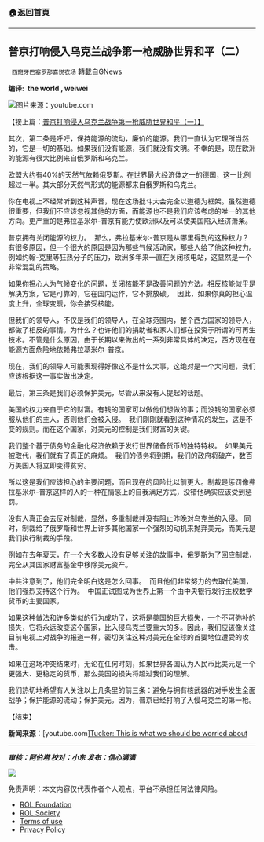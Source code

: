 ###  [:house:返回首頁](https://github.com/ourhimalayas/txt)
---


## 普京打响侵入乌克兰战争第一枪威胁世界和平（二）
` 西班牙巴塞罗那喜悦农场` [轉載自GNews](https://gnews.org/zh-hans/2075114/)

**编译:  the world , weiwei**

![](https://assets.gnews.org/wp-content/uploads/2022/02/tempsnip普京打响侵入乌克兰战争第一枪威胁世界和平.png)图片来源：youtube.com

【接上篇：[普京打响侵入乌克兰战争第一枪威胁世界和平（一）】](https://gnews.org/zh-hans/2075065/)

其次，第二条是呼吁，保持能源的流动，廉价的能源。我们一直认为它理所当然的，它是一切的基础。如果我们没有能源，我们就没有文明。不幸的是，现在欧洲的能源有很大比例来自俄罗斯和乌克兰。

欧盟大约有40%的天然气依赖俄罗斯。在世界最大经济体之一的德国，这一比例超过一半。其大部分天然气形式的能源都来自俄罗斯和乌克兰。

你在电视上不经常听到这种声音，现在这场批斗大会完全以道德为框架。虽然道德很重要，但我们不应该忽视其他的方面，而能源也不是我们应该考虑的唯一的其他方向。更严重的是弗拉基米尔-普京有能力使欧洲以及可以使美国陷入经济萧条。

普京拥有关闭能源的权力。  那么，弗拉基米尔-普京是从哪里得到的这种权力？有很多原因，但一个很大的原因是因为那些气候活动家，那些人给了他这种权力。例如约翰-克里等狂热分子的压力，欧洲多年来一直在关闭核电站，这显然是一个非常混乱的策略。

如果你担心人为气候变化的问题，关闭核能不是改善问题的方法。相反核能似乎是解决方案，它是可靠的，它在国内运作，它不排放碳。  因此，如果你真的担心温度上升，全球变暖，你会接受核能。

但我们的领导人，不仅是我们的领导人，在全球范围内，整个西方国家的领导人，都做了相反的事情。为什么？也许他们的捐助者和家人们都在投资于所谓的可再生技术。不管是什么原因，由于长期以来做出的一系列非常具体的决定，西方现在在能源方面危险地依赖弗拉基米尔-普京。

现在，我们的领导人可能表现得好像这不是什么大事，这绝对是一个大问题，我们应该根据这一事实做出决定。

最后，第三条是我们必须保护美元，尽管从来没有人提起的话题。

美国的权力来自于它的财富。有钱的国家可以做他们想做的事；而没钱的国家必须服从他们的主人，否则他们会被入侵。  我们刚刚就看到这种情况的发生，这是不变的规则。而在这个国家，对美元的控制是我们财富的关键。

我们整个基于债务的金融化经济依赖于发行世界储备货币的独特特权。  如果美元被取代，我们就有了真正的麻烦。  我们的债务将到期，我们的政府将破产，数百万美国人将立即变得贫穷。

所以这是我们应该担心的主要问题，而且现在的风险比以前更大。制裁是惩罚像弗拉基米尔-普京这样的人的一种在情感上的自我满足方式，没错他确实应该受到惩罚。

没有人真正会去反对制裁，显然，多重制裁并没有阻止昨晚对乌克兰的入侵。 同时，制裁给了俄罗斯和世界上许多其他国家一个强烈的动机来抛弃美元，而美元是我们执行制裁的手段。

例如在去年夏天，在一个大多数人没有足够关注的故事中，俄罗斯为了回应制裁，完全从其国家财富基金中移除美元资产。

中共注意到了，他们完全明白这是怎么回事。  而且他们非常努力的去取代美国，他们强烈支持这个行为。  中国正试图成为世界上第一个由中央银行发行主权数字货币的主要国家。

如果这种做法和许多类似的行为成功了，这将是美国的巨大损失，一个不可弥补的损失，它将永远改变这个国家，比入侵乌克兰要重大的多。因此，我们应该像关注目前电视上对战争的报道一样，密切关注这种对美元在全球的首要地位遭受的攻击。

如果在这场冲突结束时，无论在任何时刻，如果世界各国认为人民币比美元是一个更强大、更稳定的货币，那么美国的损失将超过我们的理解。

我们热切地希望有人关注以上几条里的前三条：避免与拥有核武器的对手发生全面战争；保护能源的流动；保护美元。因为，普京已经打响了入侵乌克兰的第一枪。

【结束】

**新闻来源**：[youtube.com][Tucker: This is what we should be worried about](https://www.youtube.com/watch?v=SnKez4bL0po)

* * *

***审核：阿伯塔
校对：小东
发布：信心满满***

![](https://assets.gnews.org/wp-content/uploads/2022/02/西喜-9.jpeg)



 

免责声明：本文内容仅代表作者个人观点，平台不承担任何法律风险。

- [ROL Foundation](https://rolfoundation.org/)
- [ROL Society](https://rolsociety.org/)
- [Terms of use](https://gnews.org/terms-of-use-3/)
- [Privacy Policy](https://gnews.org/privacy-policy/)
